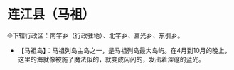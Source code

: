# 连江县（马祖）  
🌐下辖行政区：南竿乡（行政驻地）、北竿乡、莒光乡、东引乡。  

* 【马祖岛】：马祖列岛主岛之一，是马祖列岛最大岛屿。在4月到10月的晚上，这里的海就像被施了魔法似的，就变成闪闪的，发出着深邃的蓝光。  
<!-- Last processed: 2025-07-22 03:44:27 -->
